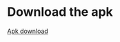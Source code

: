 # Download the apk 

[Apk download](https://github.com/Priyanshu2001/AdminECom/releases/download/v2/app-debug.apk)
